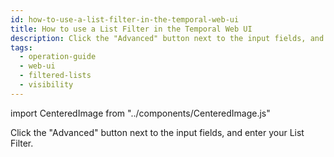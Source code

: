 ```yaml
---
id: how-to-use-a-list-filter-in-the-temporal-web-ui
title: How to use a List Filter in the Temporal Web UI
description: Click the "Advanced" button next to the input fields, and enter your List Filter.
tags:
  - operation-guide
  - web-ui
  - filtered-lists
  - visibility
---
```


import CenteredImage from "../components/CenteredImage.js"

Click the "Advanced" button next to the input fields, and enter your List Filter.

<CenteredImage
imagePath="/img/docs/web-ui-advanced-search-button.png"
imageSize="100"
title="Advanced button in the Temporal Web UI"
/>
